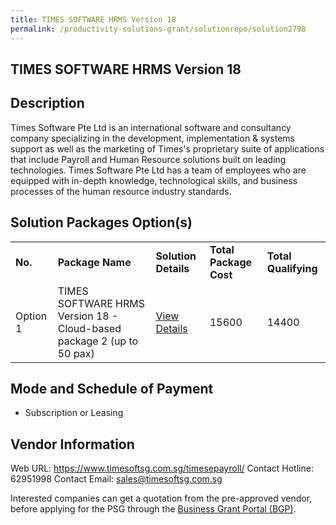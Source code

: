```yaml
---
title: TIMES SOFTWARE HRMS Version 18
permalink: /productivity-solutions-grant/solutionrepo/solution2798
---
```


## TIMES SOFTWARE HRMS Version 18

## Description

Times Software Pte Ltd is an international software and consultancy company specializing in the development, implementation & systems support as well as the marketing of Times's proprietary suite of applications that include Payroll and Human Resource solutions built on leading technologies.
Times Software Pte Ltd has a team of employees who are equipped with in-depth knowledge, technological skills, and business processes of the human resource industry standards.

## Solution Packages Option(s)

<table>
<tr>
<td><b>No.</b></td>
<td><b>Package Name</b></td>
<td><b>Solution Details</b></td>
<td><b>Total Package Cost</b></td>
<td><b>Total Qualifying</b></td>
</tr>
<tr>
<td>Option 1</td>
<td>TIMES SOFTWARE HRMS Version 18 - Cloud-based package 2 (up to 50 pax)</td>
<td><a href='https://www.gobusiness.gov.sg/images/psg/TIMES_SOFTWARE_20210414_Desensitised_Annex_3_Part_2.pdf'>View Details</a></td>
<td>15600</td>
<td>14400</td>
</tr>
</table>

## Mode and Schedule of Payment

 - Subscription or Leasing

## Vendor Information

 Web URL: https://www.timesoftsg.com.sg/timesepayroll/ 
Contact Hotline: 62951998 
Contact Email: sales@timesoftsg.com.sg 


Interested companies can get a quotation from the pre-approved vendor, before applying for the PSG through the <a href='https://www.businessgrants.gov.sg/'>Business Grant Portal (BGP)</a>.

<script src="/jquery/resize-tables.js"></script>
